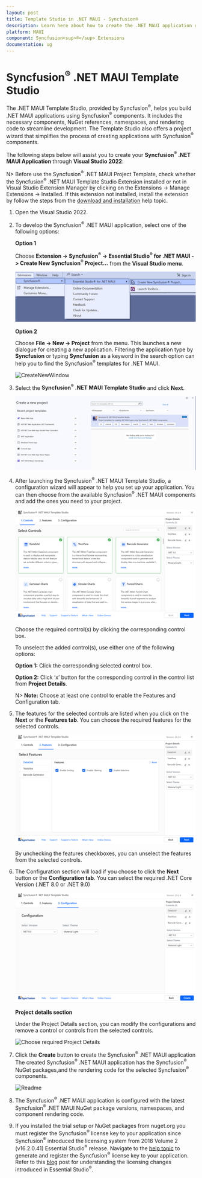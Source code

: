 ```yaml
---
layout: post
title: Template Studio in .NET MAUI - Syncfusion®
description: Learn here about how to create the .NET MAUI application using Syncusion .NET MAUI Components with the help of template studio.
platform: MAUI
component: Syncfusion<sup>®</sup> Extensions
documentation: ug
---
```


# Syncfusion<sup>®</sup> .NET MAUI Template Studio

The .NET MAUI Template Studio, provided by Syncfusion<sup>®</sup>, helps you build .NET MAUI applications using Syncfusion<sup>®</sup> components. It includes the necessary components, NuGet references, namespaces, and rendering code to streamline development. The Template Studio also offers a project wizard that simplifies the process of creating applications with Syncfusion<sup>®</sup> components.

The following steps below will assist you to create your **Syncfusion<sup>®</sup> .NET MAUI Application** through **Visual Studio 2022**:

N> Before use the Syncfusion<sup>®</sup> .NET MAUI Project Template, check whether the Syncfusion<sup>®</sup> .NET MAUI Template Studio Extension installed or not in Visual Studio Extension Manager by clicking on the Extensions -> Manage Extensions -> Installed. If this extension not installed, install the extension by follow the steps from the [download and installation](download-and-installation) help topic.

1. Open the Visual Studio 2022.

2. To develop the Syncfusion<sup>®</sup> .NET MAUI application, select one of the following options:

     **Option 1**

     Choose **Extension -> Syncfusion<sup>®</sup> -> Essential Studio<sup>®</sup> for .NET MAUI -> Create New Syncfusion<sup>®</sup> Project...** from the **Visual Studio menu**.

     ![CreateMenu](images/MenuProject.png)

     **Option 2**

     Choose **File -> New -> Project** from the menu. This launches a new dialogue for creating a new application. Filtering the application type by **Syncfusion** or typing **Syncfusion** as a keyword in the search option can help you to find the Syncfusion<sup>®</sup> templates for .NET MAUI.

     ![CreateNewWindow](images/ProjectTemplates.png)

3. Select the **Syncfusion<sup>®</sup> .NET MAUI Template Studio** and click **Next**.

     ![CreateNewWizard](images/SyncfusionTemplate.png)

4. After launching the Syncfusion<sup>®</sup> .NET MAUI Template Studio, a configuration wizard will appear to help you set up your application. You can then choose from the available Syncfusion<sup>®</sup> .NET MAUI components and add the ones you need to your project. 

    ![Controls Section](images/ControlsTab.png)

    Choose the required control(s) by clicking the corresponding control box.

    To unselect the added control(s), use either one of the following options:

    **Option 1:** Click the corresponding selected control box.

    **Option 2:** Click ‘x’ button for the corresponding control in the control list from **Project Details**. 

    N> **Note:** Choose at least one control to enable the Features and Configuration tab.

5. The features for the selected controls are listed when you click on the **Next** or the **Features tab**. You can choose the required features for the selected controls.

    ![Choose required Project Configuration](images/FeaturesTab.png)    

    By unchecking the features checkboxes, you can unselect the features from the selected controls.

6. The Configuration section will load if you choose to click the **Next** button or the **Configuration tab**. You can select the required .NET Core Version (.NET 8.0 or .NET 9.0)

     ![Choose required Project Configuration](images/ConfigurationsTab.png)

     **Project details section**

     Under the Project Details section, you can modify the configurations and remove a control or controls from the selected controls.

     ![Choose required Project Details](images/ProjectDetails.png)

7. Click the **Create** button to create the Syncfusion<sup>®</sup> .NET MAUI application The created Syncfusion<sup>®</sup> .NET MAUI application has the Syncfusion<sup>®</sup> NuGet packages,and the rendering code for the selected Syncfusion<sup>®</sup> components.

     ![Readme](images/MauiApplication.png)

8. The Syncfusion<sup>®</sup> .NET MAUI application is configured with the latest Syncfusion<sup>®</sup> .NET MAUI NuGet package versions, namespaces, and component rendering code.

9. If you installed the trial setup or NuGet packages from nuget.org you must register the Syncfusion<sup>®</sup> license key to your application since Syncfusion<sup>®</sup> introduced the licensing system from 2018 Volume 2 (v16.2.0.41) Essential Studio<sup>®</sup> release. Navigate to the [help topic](https://help.syncfusion.com/common/essential-studio/licensing/overview#how-to-generate-syncfusion-license-key) to generate and register the Syncfusion<sup>®</sup> license key to your application. Refer to this [blog](https://www.syncfusion.com/blogs/post/whats-new-in-2018-volume-2.aspx?_ga=2.11237684.1233358434.1587355730-230058891.1567654773) post for understanding the licensing changes introduced in Essential Studio<sup>®</sup>.

